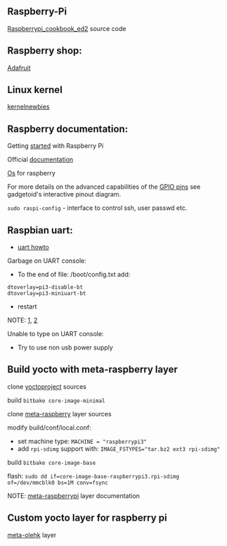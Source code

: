 ## Raspberry-Pi

[Raspberrypi_cookbook_ed2](https://github.com/simonmonk/raspberrypi_cookbook_ed2) source code

## Raspberry shop:

[Adafruit](https://www.adafruit.com/)

## Linux kernel

[kernelnewbies](https://kernelnewbies.org/)

## Raspberry documentation:
Getting [started](https://projects.raspberrypi.org/en/pathways/getting-started-with-raspberry-pi) with Raspberry Pi

Official [documentation](https://www.raspberrypi.org/documentation/)

[Os](https://www.raspberrypi.org/downloads/) for raspberry

For more details on the advanced capabilities of the [GPIO pins](https://pinout.xyz/) see gadgetoid's interactive pinout diagram.

`sudo raspi-config` - interface to control ssh, user passwd etc. 

## Raspbian uart:

- [uart howto](https://elinux.org/RPi_Serial_Connection)

Garbage on UART console:

- To the end of file: /boot/config.txt add:
```
dtoverlay=pi3-disable-bt
dtoverlay=pi3-miniuart-bt
```
- restart

NOTE:
[1](https://openenergymonitor.org/forum-archive/node/12311.html),
[2](https://raspberrypi.stackexchange.com/questions/45007/garbage-on-raspberry-pi-console)

Unable to type on UART console:

- Try to use non usb power supply

## Build yocto with meta-raspberry layer

clone [yoctoproject](https://www.yoctoproject.org/software-overview/downloads/) sources

build `bitbake core-image-minimal`

clone [meta-raspberry](http://layers.openembedded.org/layerindex/branch/master/layer/meta-raspberrypi/) layer sources

modify build/conf/local.conf:
 - set machine type: `MACHINE = "raspberrypi3"`
 - add `rpi-sdimg` support with: `IMAGE_FSTYPES="tar.bz2 ext3 rpi-sdimg"`
 
build `bitbake core-image-base`

flash: `sudo dd if=core-image-base-raspberrypi3.rpi-sdimg of=/dev/mmcblk0 bs=1M conv=fsync`

NOTE: [meta-raspberrypi](https://meta-raspberrypi.readthedocs.io/en/latest/index.html) layer documentation

## Custom yocto layer for raspberry pi

[meta-olehk](https://github.com/definename/meta-olehk) layer
